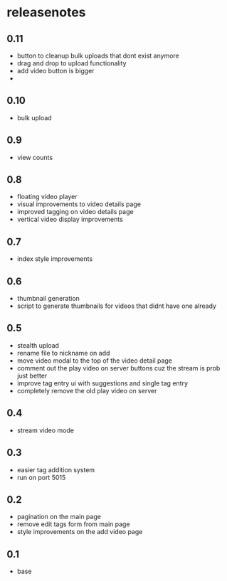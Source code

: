 # releasenotes

## 0.11
- button to cleanup bulk uploads that dont exist anymore
- drag and drop to upload functionality
- add video button is bigger
-

## 0.10
- bulk upload

## 0.9
- view counts

## 0.8
- floating video player
- visual improvements to video details page
- improved tagging on video details page
- vertical video display improvements

## 0.7
-  index style improvements

## 0.6
- thumbnail generation
- script to generate thumbnails for videos that didnt have one already

## 0.5
- stealth upload
- rename file to nickname on add
- move video modal to the top of the video detail page
- comment out the play video on server buttons cuz the stream is prob just better
- improve tag entry ui with suggestions and single tag entry
- completely remove the old play video on server

## 0.4
- stream video mode

## 0.3
- easier tag addition system
- run on port 5015

## 0.2
- pagination on the main page
- remove edit tags form from main page
- style improvements on the add video page

## 0.1
- base